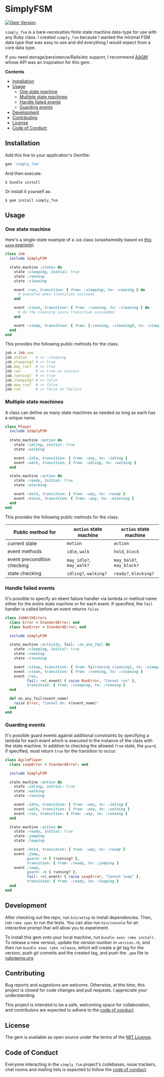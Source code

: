 # SimplyFSM

[![Gem Version](https://badge.fury.io/rb/simply_fsm.svg)](https://badge.fury.io/rb/simply_fsm)

`simply_fsm` is a bare-necessities finite state machine data-type for use with any Ruby class. I created `simply_fsm` because I wanted the minimal FSM data type that was easy to use and did everything I would expect from a core data type.

If you need storage/persistence/Rails/etc support, I recommend [AASM](https://github.com/aasm/aasm) whose API was an inspiration for this gem.  

**Contents**
- [Installation](#installation)
- [Usage](#usage)
  - [One state machine](#one-state-machine)
  - [Multiple state machines](#multiple-state-machines)
  - [Handle failed events](#handle-failed-events)
  - [Guarding events](#guarding-events)
- [Development](#development)
- [Contributing](#contributing)
- [License](#license)
- [Code of Conduct](#code-of-conduct)

## Installation

Add this line to your application's Gemfile:

```ruby
gem 'simply_fsm'
```

And then execute:

    $ bundle install

Or install it yourself as:

    $ gem install simply_fsm

## Usage

### One state machine

Here's a single-state example of a `Job` class (unashamedly based on [this `aasm` example](https://github.com/aasm/aasm#usage)).
 
```ruby
class Job
  include SimplyFSM

  state_machine :status do
    state :sleeping, initial: true
    state :running
    state :cleaning

    event :run, transition: { from: :sleeping, to: :running } do
      # executed when transition succeeds
    end

    event :clean, transition: { from: :running, to: :cleaning } do
      # do the cleaning since transition succeeded
    end

    event :sleep, transition: { from: [:running, :cleaning], to: :sleeping }
  end
end
```

This provides the following public methods for the class. 

```ruby
job = Job.new
job.status    # => :sleeping
job.sleeping? # => true
job.may_run?  # => true
job.run       # => true on success
job.running?  # => true
job.sleeping? # => false
job.may_run?  # => false
job.run       # => false on failure
```

### Multiple state machines

A class can define as many state machines as needed as long as each has a unique name. 

```ruby
class Player
  include SimplyFSM
  
  state_machine :motion do
    state :idling, initial: true
    state :walking

    event :idle, transition: { from: :any, to: :idling }
    event :walk, transition: { from: :idling, to: :walking }
  end

  state_machine :action do
    state :ready, initial: true
    state :blocking

    event :hold, transition: { from: :any, to: :ready }
    event :block, transition: { from: :any, to: :blocking }
  end
end
```
This provides the following public methods for the class. 

| Public method for           | `motion` state machine   | `action`  state machine   |
| --------------------------- | ------------------------ | ------------------------- |
| current state               | `motion`                 | `action`                  |
| event methods               | `idle`, `walk`           | `hold`, `block`           |
| event precondition checking | `may_idle?`, `may_walk?` | `may_hold?`, `may_block?` |
| state checking              | `idling?`, `walking?`    | `ready?`, `blocking?`     |

### Handle failed events

It's possible to specify an ebent failure handler via lambda or method name either for the entire state machine or for each event. If specified, the `fail` handler is called before an event returns `false`

```ruby
class JobWithErrors
  class Error < StandardError; end
  class RunError < StandardError; end

  include SimplyFSM

  state_machine :activity, fail: :on_any_fail do
    state :sleeping, initial: true
    state :running
    state :cleaning

    event :sleep, transition: { from: %i[running cleaning], to: :sleeping }
    event :clean, transition: { from: :running, to: :cleaning }
    event :run,
          fail: ->(_event) { raise RunError, "Cannot run" },
          transition: { from: :sleeping, to: :running }
  end

  def on_any_fail(event_name)
    raise Error, "Cannot do: #{event_name}"
  end
end
```

### Guarding events

It's possible guard events against additional constraints by specifying a lambda for each event which is executed in the instance of the class with the state machine. In addition to checking the allowed `from` state, the `guard`, if specified, must return `true` for the transition to occur.

```ruby
class AgilePlayer
  class LeapError < StandardError; end

  include SimplyFSM

  state_machine :motion do
    state :idling, initial: true
    state :walking
    state :running

    event :idle, transition: { from: :any, to: :idling }
    event :walk, transition: { from: :any, to: :walking }
    event :run, transition: { from: :any, to: :running }
  end

  state_machine :action do
    state :ready, initial: true
    state :jumping
    state :leaping

    event :hold, transition: { from: :any, to: :ready }
    event :jump,
          guard: -> { !running? },
          transition: { from: :ready, to: :jumping }
    event :leap,
          guard: -> { running? },
          fail: ->(_event) { raise LeapError, "Cannot leap" },
          transition: { from: :ready, to: :leaping }
  end
end
```

## Development

After checking out the repo, run `bin/setup` to install dependencies. Then, run `rake spec` to run the tests. You can also run `bin/console` for an interactive prompt that will allow you to experiment.

To install this gem onto your local machine, run `bundle exec rake install`. To release a new version, update the version number in `version.rb`, and then run `bundle exec rake release`, which will create a git tag for the version, push git commits and the created tag, and push the `.gem` file to [rubygems.org](https://rubygems.org).

## Contributing

Bug reports and sugestions are welcome. Otherwise, at this time, this project is closed for code changes and pull requests. I appreciate your understanding.

This project is intended to be a safe, welcoming space for collaboration, and contributors are expected to adhere to the [code of conduct](https://github.com/nogginly/simply_fsm/blob/main/CODE_OF_CONDUCT.md).

## License

The gem is available as open source under the terms of the [MIT License](https://opensource.org/licenses/MIT).

## Code of Conduct

Everyone interacting in the `simply_fsm` project's codebases, issue trackers, chat rooms and mailing lists is expected to follow the [code of conduct](https://github.com/nogginly/simply_fsm/blob/main/CODE_OF_CONDUCT.md).
